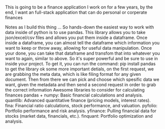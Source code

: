 This is going to be a finance application I work on for a few years, by the end, I want an full-stack application that can do personal or corperate finances

Notes as I build this thing ...
So hands-down the easiest way to work with data inside of python is to use pandas. This library allows you to take json/excel/csv files and allows you put them inside a dataframe. Once inside a dataframe, you can almost tell the dataframe which information you want to keep or throw away, allowing for useful data manipulation. Once your done, you can take that dataframe and transfom that into whatever you want to again, similar to above. So it's super powerful and be sure to use in inside your project. To get it, you can run the command: pip install pandas to get the library
ok some more important detials, on the first request, we are grabbing the meta data, which is like filing format for any given document. Then from there we can pick and choose which spesific data we want, given the metadata and then send a second request in order to grab the correct information
Awesome libraries to consider for calculating finances
pandas + numpy: Basic financial calculations and analysis.
quantlib: Advanced quantitative finance (pricing models, interest rates).
fina: Financial ratio calculations, stock performance, and valuation.
pyfolio: Portfolio performance and risk analysis.
yfinance: Pulling financial data for stocks (market data, financials, etc.).
finquant: Portfolio optimization and analysis.
